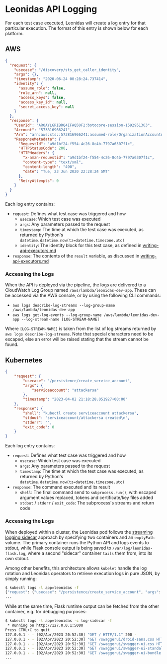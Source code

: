 # Leonidas API Logging

For each test case executed, Leonidas will create a log entry for that particular execution. The format of this entry is shown below for each platform.

## AWS

```json
{
  "request": {
    "usecase": "/discovery/sts_get_caller_identity",
    "args": {},
    "timestamp": "2020-06-24 00:28:24.737414",
    "identity": {
      "assume_role": false,
      "role_arn": null,
      "access_keys": false,
      "access_key_id": null,
      "secret_access_key": null
    }
  },
  "response": {
    "UserId": "AROAYLGRIBRQ4IFAQ5OF2:botocore-session-1592951303",
    "Account": "573816966241",
    "Arn": "arn:aws:sts::573816966241:assumed-role/OrganizationAccountAccessRole/botocore-session-1592951303",
    "ResponseMetadata": {
      "RequestId": "a9d1bf24-f554-4c26-8c4b-7797a6307f1c",
      "HTTPStatusCode": 200,
      "HTTPHeaders": {
        "x-amzn-requestid": "a9d1bf24-f554-4c26-8c4b-7797a6307f1c",
        "content-type": "text/xml",
        "content-length": "490",
        "date": "Tue, 23 Jun 2020 22:28:24 GMT"
      },
      "RetryAttempts": 0
    }
  }
}
```

Each log entry contains:

* `request`: Defines what test case was triggered and how
  * `usecase`: Which test case was executed
  * `args`: Any parameters passed to the request
  * `timestamp`: The time at which the test case was executed, as returned by Python's `datetime.datetime.now(tz=datetime.timezone.utc)`
  * `identity`: The identity block for this test case, as defined in [writing-api-executors.md](./writing-api-executors.md)
* `response`: The contents of the `result` variable, as discussed in [writing-api-executors.md](./writing-api-executors.md)

### Accessing the Logs

When the API is deployed via the pipeline, the logs are delivered to a CloudWatch Log Group named `/aws/lambda/leonidas-dev-app`. These can be accessed via the AWS console, or by using the following CLI commands:

* `aws logs describe-log-streams --log-group-name /aws/lambda/leonidas-dev-app`
* `aws logs get-log-events --log-group-name /aws/lambda/leonidas-dev-app --log-stream-name [LOG-STREAM-NAME]`

Where `[LOG-STREAM-NAME]` is taken from the list of log streams returned by `aws logs describe-log-streams`. Note that special characters need to be escaped, else an error will be raised stating that the stream cannot be found.


## Kubernetes

```json
{
    "request": {
        "usecase": "/persistence/create_service_account",
        "args": {
            "serviceaccount": "attackersa"
        },
        "timestamp": "2023-04-02 21:18:28.051927+00:00"
    },
    "response": {
        "shell": "kubectl create serviceaccount attackersa",
        "stdout": "serviceaccount/attackersa created\n",
        "stderr": "",
        "exit_code": 0
    }
}
```

Each log entry contains:

* `request`: Defines what test case was triggered and how
  * `usecase`: Which test case was executed
  * `args`: Any parameters passed to the request
  * `timestamp`: The time at which the test case was executed, as returned by Python's `datetime.datetime.now(tz=datetime.timezone.utc)`
* `response`: The command executed and its result
  * `shell`: The final command send to `subprocess.run()`, with escaped argument values replaced, tokens and certificate/key files added
  * `stdout` / `stderr` / `exit_code`: The subprocess's streams and return code


### Accessing the Logs

When deployed within a cluster, the Leonidas pod follows the [streaming logging sidecar](https://kubernetes.io/docs/concepts/cluster-administration/logging/#streaming-sidecar-container) approach by specifying two containers and an `emptyPath` volume. The primary container runs the Python API and logs events to stdout, while Flask console output is being saved to `/var/log/leonidas-flask.log`, where a second "sidecar" container `tails` them from, into its own stdout.  

Among other benefits, this architecture allows `kubelet` handle the log rotation and Leonidas operators to retrieve execution logs in pure JSON, by simply running: 
```bash
$ kubectl logs -l app=leonidas -f
{"request": {"usecase": "/persistence/create_service_account", "args": {"serviceaccount": "attackersa"}, "timestamp": "2023-04-02 21:18:28.051927+00:00"}, "response": {"shell": "kubectl create serviceaccount attackersa", "stdout": "serviceaccount/attackersa created\n", "stderr": "", "exit_code": 0}}
...
```

While at the same time, Flask runtime output can be fetched from the other container, e.g. for debugging purposes:
```bash
$ kubectl logs -l app=leonidas -c log-sidecar -f
 * Running on http://127.0.0.1:5000
Press CTRL+C to quit
127.0.0.1 - - [02/Apr/2023 20:52:30] "GET / HTTP/1.1" 200 -
127.0.0.1 - - [02/Apr/2023 20:52:30] "GET /swaggerui/droid-sans.css HTTP/1.1" 200 -
127.0.0.1 - - [02/Apr/2023 20:52:30] "GET /swaggerui/swagger-ui.css HTTP/1.1" 200 -
127.0.0.1 - - [02/Apr/2023 20:52:30] "GET /swaggerui/swagger-ui-standalone-preset.js HTTP/1.1" 200 -
127.0.0.1 - - [02/Apr/2023 20:52:30] "GET /swaggerui/swagger-ui-bundle.js HTTP/1.1" 200 -
...
```